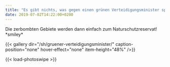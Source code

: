 ```yaml
---
title: "Es gibt nichts, was gegen einen grünen Verteidigungsminister spricht."
date: 2019-07-02T14:22:00+0200
---
```


Die zerbombten Gebiete werden dann einfach zum Naturschutzreservat! \*smiley\*

{{< gallery dir="/sh/gruener-verteidigungsminister/" caption-position="none" hover-effect="none" item-height="48%" />}}

{{< load-photoswipe >}}
